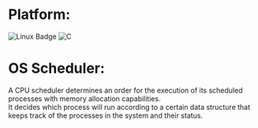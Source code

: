 # Platform:  
![Linux Badge](https://img.shields.io/badge/Linux-OS-green) ![C](https://img.shields.io/badge/-C-blue)



# OS Scheduler:  
A CPU scheduler determines an order for the execution of its scheduled processes with memory allocation capabilities.  
It decides which process will run according to a certain data structure that keeps track of the processes in the system and their status.  

